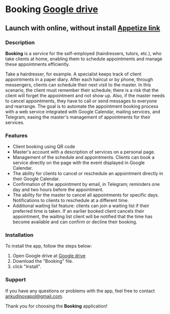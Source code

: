 # Booking [Google drive](https://drive.google.com/drive/folders/1u6M8L59bWF_lmf-P9Ckc-K3p9vyZkTzm?usp=sharing)
## Launch with online, without install [Appetize link](https://appetize.io/app/3m5hng6vrmjv5iwv3jwco4ahwe?device=pixel7&osVersion=13.0)

### Description

**Booking** is a service for the self-employed (hairdressers, tutors, etc.), who take clients at home, enabling them to schedule appointments and manage these appointments efficiently.

Take a hairdresser, for example. A specialist keeps track of client appointments in a paper diary. After each haircut or by phone, through messengers, clients can schedule their next visit to the master. In this scenario, the client must remember their schedule; there is a risk that the client will forget the appointment and not show up. Also, if the master needs to cancel appointments, they have to call or send messages to everyone and rearrange.
The goal is to automate the appointment booking process with a web service integrated with Google Calendar, mailing services, and Telegram, easing the master's management of appointments for their services.


### Features

- Client booking using QR code
- Master's account with a description of services on a personal page.
- Management of the schedule and appointments. Clients can book a service directly on the page with the event displayed in Google Calendar.
- The ability for clients to cancel or reschedule an appointment directly in their Google Calendar.
- Confirmation of the appointment by email, in Telegram; reminders one day and two hours before the appointment.
- The ability for the master to cancel all appointments for specific days. Notifications to clients to reschedule at a different time.
- Additional waiting list feature: clients can join a waiting list if their preferred time is taken. If an earlier booked client cancels their appointment, the waiting list client will be notified that the time has become available and can confirm or decline their booking.

### Installation

To install the app, follow the steps below:

1. Open Google drive at [Google drive](https://drive.google.com/drive/folders/1u6M8L59bWF_lmf-P9Ckc-K3p9vyZkTzm?usp=sharing)
2. Download the "Booking" file.
3. click "Install".


### Support

If you have any questions or problems with the app, feel free to contact [ankudinovapol@gmail.com](mailto:ankudinovapol@gmail.com).

Thank you for choosing the **Booking** application!
